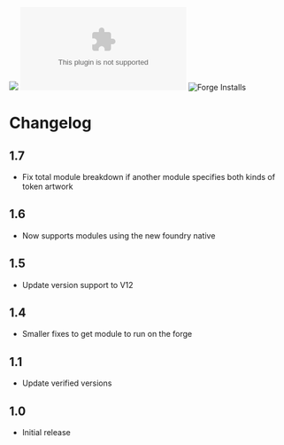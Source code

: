 ![](https://img.shields.io/badge/Foundry-v10-informational) ![Latest Release Download Count](https://img.shields.io/github/downloads/manuel-hegner/pf2e-all-tokens/latest/module.zip) ![Forge Installs](https://img.shields.io/badge/dynamic/json?label=Forge%20Installs&query=package.installs&suffix=%25&url=https%3A%2F%2Fforge-vtt.com%2Fapi%2Fbazaar%2Fpackage%2Fpf2e-all-tokens&colorB=4aa94a)

# Changelog
## 1.7
* Fix total module breakdown if another module specifies both kinds of token artwork
## 1.6
* Now supports modules using the new foundry native 
## 1.5
* Update version support to V12
## 1.4
* Smaller fixes to get module to run on the forge
## 1.1
* Update verified versions
## 1.0
* Initial release
